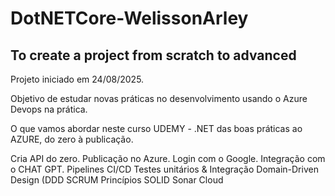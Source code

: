 # DotNETCore-WelissonArley
To create a project from scratch to advanced
----------------------------------------------
Projeto iniciado em 24/08/2025.

Objetivo de estudar novas práticas no desenvolvimento usando o Azure Devops na prática.

O que vamos abordar neste curso UDEMY - .NET das boas práticas ao AZURE, do zero à publicação.

Cria API do zero.
Publicação no Azure.
Login com o Google.
Integração com o CHAT GPT.
Pipelines CI/CD
Testes unitários & Integração
Domain-Driven Design (DDD
SCRUM
Princípios SOLID
Sonar Cloud
